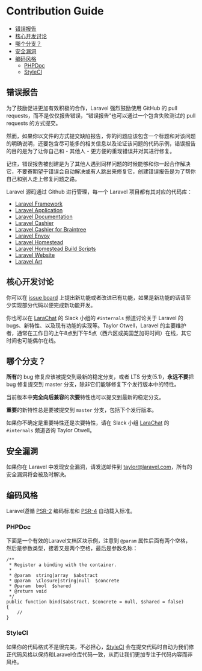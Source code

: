 # Contribution Guide

- [错误报告](#bug-reports)
- [核心开发讨论](#core-development-discussion)
- [哪个分支？](#which-branch)
- [安全漏洞](#security-vulnerabilities)
- [编码风格](#coding-style)
    - [PHPDoc](#phpdoc)
    - [StyleCI](#styleci)

<a name="bug-reports"></a>
## 错误报告

为了鼓励促进更加有效积极的合作，Laravel 强烈鼓励使用 GitHub 的 pull requests，而不是仅仅报告错误，“错误报告”也可以通过一个包含失败测试的 pull requests 的方式提交。

然而，如果你以文件的方式提交缺陷报告，你的问题应该包含一个标题和对该问题的明确说明，还要包含尽可能多的相关信息以及论证该问题的代码示例，错误报告的目的是为了让你自己和 - 其他人 - 更方便的重现错误并对其进行修复。

记住，错误报告被创建是为了其他人遇到同样问题的时候能够和你一起合作解决它，不要寄期望于错误会自动解决或有人跳出来修复它，创建错误报告是为了帮你自己和别人走上修复问题之路。

Laravel 源码通过 Github 进行管理，每一个 Laravel 项目都有其对应的代码库：

- [Laravel Framework](https://github.com/laravel/framework)
- [Laravel Application](https://github.com/laravel/laravel)
- [Laravel Documentation](https://github.com/laravel/docs)
- [Laravel Cashier](https://github.com/laravel/cashier)
- [Laravel Cashier for Braintree](https://github.com/laravel/cashier-braintree)
- [Laravel Envoy](https://github.com/laravel/envoy)
- [Laravel Homestead](https://github.com/laravel/homestead)
- [Laravel Homestead Build Scripts](https://github.com/laravel/settler)
- [Laravel Website](https://github.com/laravel/laravel.com)
- [Laravel Art](https://github.com/laravel/art)

<a name="core-development-discussion"></a>
## 核心开发讨论

你可以在 [issue board](https://github.com/laravel/internals/issues) 上提出新功能或者改进已有功能，如果是新功能的话请至少实现部分代码以便完成新功能开发。

你也可以在 [LaraChat](http://larachat.co) 的 Slack 小组的 `#internals` 频道讨论关于 Laravel 的 bugs、新特性、以及现有功能的实现等。Taylor Otwell，Laravel 的主要维护者，通常在工作日的上午8点到下午5点（西六区或美国芝加哥时间）在线，其它时间也可能偶尔在线。

<a name="which-branch"></a>
## 哪个分支？

**所有**的 bug 修复应该被提交到最新的稳定分支，或者 LTS 分支(5.1)，**永远不要**把 bug 修复提交到 master 分支，除非它们能够修复下个发行版本中的特性。

当前版本中**完全向后兼容**的**次要**特性也可以提交到最新的稳定分支。

**重要**的新特性总是要被提交到 `master` 分支，包括下个发行版本。

如果你不确定是重要特性还是次要特性，请在 Slack 小组 [LaraChat](http://larachat.co) 的 `#internals` 频道咨询 Taylor Otwell。

<a name="security-vulnerabilities"></a>
## 安全漏洞

如果你在 Laravel 中发现安全漏洞，请发送邮件到 <a href="mailto:taylor@laravel.com">taylor@laravel.com</a>，所有的安全漏洞将会被及时解决。

<a name="coding-style"></a>
## 编码风格

Laravel遵循 [PSR-2](https://github.com/php-fig/fig-standards/blob/master/accepted/PSR-2-coding-style-guide.md) 编码标准和 [PSR-4](https://github.com/php-fig/fig-standards/blob/master/accepted/PSR-4-autoloader.md) 自动载入标准。

<a name="phpdoc"></a>
### PHPDoc

下面是一个有效的Laravel文档区块示例，注意到 `@param` 属性后面有两个空格，然后是参数类型，接着又是两个空格，最后是参数名称：

    /**
     * Register a binding with the container.
     *
     * @param  string|array  $abstract
     * @param  \Closure|string|null  $concrete
     * @param  bool  $shared
     * @return void
     */
    public function bind($abstract, $concrete = null, $shared = false)
    {
        //
    }

<a name="styleci"></a>
### StyleCI

如果你的代码格式不是很完美，不必担心，[StyleCI](https://styleci.io/) 会在提交代码时自动为我们修正代码风格以保持和Laravel仓库代码一致，从而让我们更加专注于代码内容而非风格。
